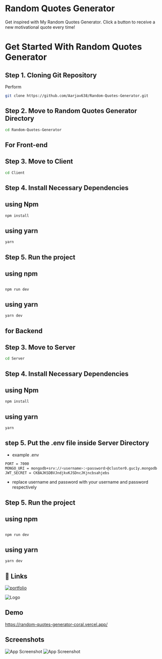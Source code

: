 # Random Quotes Generator

Get inspired with My Random Quotes Generator. Click a button to receive a new motivational quote every time!

# Get Started With Random Quotes Generator

## Step 1. Cloning Git Repository

Perform

```bash
git clone https://github.com/Aarjav638/Random-Quotes-Generator.git

```

## Step 2. Move to Random Quotes Generator Directory

```bash
cd Random-Quotes-Generator
```

## For Front-end

## Step 3. Move to Client

```bash
cd Client
```

## Step 4. Install Necessary Dependencies

## using Npm

```bash
npm install
```

## using yarn

```bash
yarn
```

## Step 5. Run the project

## using npm

```bash

npm run dev

```

## using yarn

```bash
yarn dev
```

## for Backend

## Step 3. Move to Server

```bash
cd Server
```

## Step 4. Install Necessary Dependencies

## using Npm

```bash
npm install
```

## using yarn

```bash
yarn
```

## step 5. Put the .env file inside Server Directory

- example .env

```bash
PORT = 7000
MONGO_URI = mongodb+srv://<username>:<password>@cluster0.guc1y.mongodb.net/
JWT_SECRET = CKBAJKSDBVJndjkvKJSDncJKjncbsahjebs
```

- replace username and password with your username and password respectively

## Step 5. Run the project

## using npm

```bash

npm run dev

```

## using yarn

```bash
yarn dev
```

## 🔗 Links

[![portfolio](https://img.shields.io/badge/my_portfolio-000?style=for-the-badge&logo=ko-fi&logoColor=white)](https://github.com/Aarjav638/Random-Quotes-Generator)

![Logo](https://i.ibb.co/WyFw7RL/Logo.png)

## Demo

https://random-quotes-generator-coral.vercel.app/

## Screenshots

![App Screenshot](https://i.ibb.co/rstSd4h/Screenshot-2024-08-12-163619.png)
![App Screenshot](https://i.ibb.co/ZzTxFnS/Screenshot-2024-08-12-183141.png)
